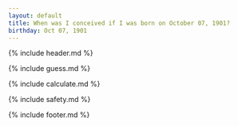 ```yaml
---
layout: default
title: When was I conceived if I was born on October 07, 1901?
birthday: Oct 07, 1901
---
```


{% include header.md %}

{% include guess.md %}

{% include calculate.md %}

{% include safety.md %}

{% include footer.md %}



